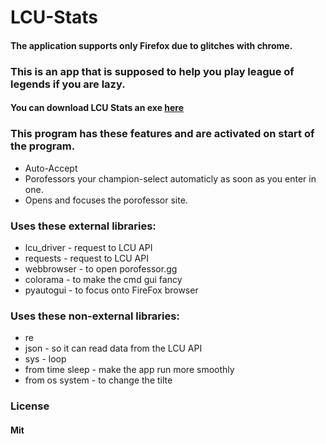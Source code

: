 # LCU-Stats

#### The application supports only Firefox due to glitches with chrome.

### This is an app that is supposed to help you play league of legends if you are lazy.

#### You can download LCU Stats an exe [here](https://github.com/zquaa/LCU-Stats/releases)

### This program has these features and are activated on start of the program.
* Auto-Accept
* Porofessors your champion-select automaticly as soon as you enter in one.
* Opens and focuses the porofessor site.

### Uses these external libraries:
* lcu_driver - request to LCU API
* requests - request to LCU API
* webbrowser - to open porofessor.gg
* colorama - to make the cmd gui fancy
* pyautogui - to focus onto FireFox browser
### Uses these non-external libraries:
* re
* json - so it can read data from the LCU API
* sys - loop
* from time sleep - make the app run more smoothly
* from os system - to change the tilte

### License

#### Mit
